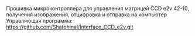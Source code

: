 Прошивка микроконтроллера для управления матрицей CCD e2v 42-10, получения изображения, отцифровка и отправка на компьютер
Управляющая программа: https://github.com/Shatohinal/Interface_CCD_e2v.git
